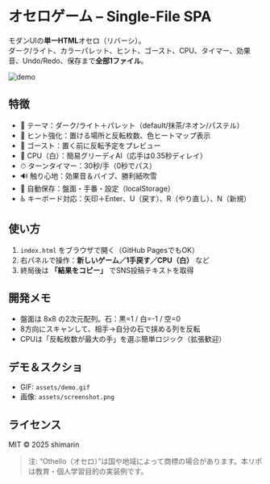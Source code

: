 # オセロゲーム – Single-File SPA

モダンUIの**単一HTML**オセロ（リバーシ）。  
ダーク/ライト、カラーパレット、ヒント、ゴースト、CPU、タイマー、効果音、Undo/Redo、保存まで**全部1ファイル**。

![demo](assets/demo.gif)

## 特徴
- 🎨 テーマ：ダーク/ライト＋パレット（default/抹茶/ネオン/パステル）
- 🧭 ヒント強化：置ける場所と反転枚数、色ヒートマップ表示
- 👻 ゴースト：置く前に反転予定をプレビュー
- 🤖 CPU（白）：簡易グリーディAI（応手は0.35秒ディレイ）
- ⏱ ターンタイマー：30秒/手（0秒でパス）
- 🔊 触り心地：効果音＆バイブ、勝利紙吹雪
- 💾 自動保存：盤面・手番・設定（localStorage）
- ♿ キーボード対応：矢印＋Enter、U（戻す）、R（やり直し）、N（新規）

## 使い方
1. `index.html` をブラウザで開く（GitHub PagesでもOK）
2. 右パネルで操作：**新しいゲーム／1手戻す／CPU（白）** など
3. 終局後は **「結果をコピー」** でSNS投稿テキストを取得

## 開発メモ
- 盤面は 8x8 の2次元配列。石：黒=1 / 白=-1 / 空=0  
- 8方向にスキャンして、相手→自分の石で挟める列を反転  
- CPUは「反転枚数が最大の手」を選ぶ簡単ロジック（拡張歓迎）

## デモ＆スクショ
- GIF: `assets/demo.gif`  
- 画像: `assets/screenshot.png`

## ライセンス
MIT © 2025 shimarin

> 注: “Othello（オセロ）”は国や地域によって商標の場合があります。本リポは教育・個人学習目的の実装例です。
